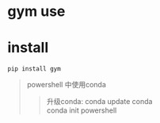 # gym use

# install
    pip install gym
 > powershell 中使用conda  
 >> 升级conda: conda update conda  
 >> conda init powershell  
 
 
 
  